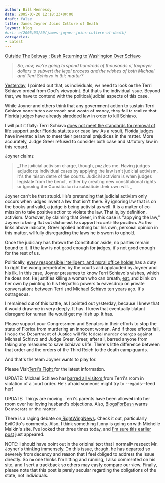 ```yaml
---
author: Bill Hennessy
date: 2005-03-20 12:18:23+00:00
draft: false
title: James Joyner Joins Culture of Death
layout: blog
#url: e/2005/03/20/james-joyner-joins-culture-of-death/
categories:
- Latest
---
```


[Outside The Beltway : Bush Returning to Washington Over Schiavo](https://www.outsidethebeltway.com/archives/9714)




> 

> 
> _So, now, we're going to spend hundreds of thousands of taxpayer dollars to subvert the legal process and the wishes of both Michael and Terri Schiavo in this matter?_
> 
> 




[Yesterday](https://www.hennessysview.com/wp-trackback.php?p=19), I pointed out that, as individuals, we need to look on the Terri Schiavo ordeal from God's viewpoint. But that's the individual issue. Beyond that, we have to contend with the political/judicial aspects of this case.




While Joyner and others think that any government action to sustain Terri Schiavo constitutes overreach and waste of money, they fail to realize that Florida judges have already shredded law in order to kill Schiavo.




I will put it flatly: Terri Schiavo [does not meet the standards for removal of life support under Florida statutes ](https://www.blogsforterri.com/archives/2005/03/judge_death_to.php)or case law. As a result, Florida judges have invented a law to meet their personal prejudices in the matter. More accurately, Judge Greer refused to consider both case and statutory law in this regard.




Joyner claims:




> 

> 
> _The judicial activism charge, though, puzzles me. Having judges adjudicate individual cases by applying the law isn't judicial activism, it's the raison detre of the courts. Judicial activism is when judges legislate from the bench, either by creating new constitutional rights or ignoring the Constitution to substitute their own will. _
> 
> 




Joyner can't be that stupid. He's pretending that judicial activism only occurs when judges invent a law that isn't there. By ignoring law that is on the books and valid, a judge is being activist as well. It is a matter of co-mission to take positive action to violate the law. That is, by definition, activism. Moreover, by claiming that Greer, in this case is "applying the law," Joyner is being flat out dishonest to support his anti-life position. As the links above indicate, Greer applied nothing but his own, personal opinion in this matter, willfully disregarding the laws he is sworn to uphold.




Once the judiciary has thrown the Constitution aside, no parties remain bound to it. If the law is not good enough for judges, it's not good enough for the rest of us.




Politically, [every responsible,intelligent, and moral office holder ](https://www.blogsforterri.com/archives/2005/02/blogsforterri_a_1.php)has a duty to right the wrong perpetrated by the courts and applauded by Joyner and his ilk. In this case, Joyner presumes to know Terri Schiavo's wishes, which he does not. He justifies killing a woman who can breath, [eat](https://www.blogsforterri.com/archives/2005/03/nurse_terri_can.php),  and blink on her own by pointing to his telepathic powers to eavesdrop on private conversations between Terri and Michael Schiavo ten years ago. It's outrageous.




I remained out of this battle, as I pointed out yesterday, because I knew that it would draw me in very deeply. It has. I knew that eventually blatant disregard for human life would get my Irish up. It has.




Please support your Congressmen and Senators in their efforts to stop the state of Florida from murdering an innocent woman. And if those efforts fail, I hope the Department of Justice will file federal murder charges against Michael Schiavo and Judge Greer. Greer, after all, barred anyone from taking any measures to save Schiavo's life. There's little difference between that order and the orders of the Third Reich to the death camp guards.




And that's the team Joyner wants to play for. 




Please Visit[Terri's Fight ](https://www.terrisfight.org/)for the latest information. 




UPDATE: Michael Schiavo has [barred all visitors ](https://www.blogsforterri.com/archives/2005/03/michael_schiavo_2.php)from Terri's room in violation of a court order. He's afraid someone might try to --egads--feed her!




UPDATE: Things are moving. Terri's parents have been allowed into her room over her loving husband's objections. Also, [BlogsForBush ](https://www.blogsforbush.com/mt/archives/004028.html)warns Democrats on the matter. 





There is a raging debate on[ RightWingNews](https://www.rightwingnews.com/archives/week_2005_03_13.PHP#003608).  Check it out, particularly EvilOtto's comments.  Also, I think something funny is going on with Michelle Malkin's site.  I've looked ther three times today, and [I'm sure this earlier post](https://michellemalkin.com/archives/001807.htm) just appeared.



NOTE:  I should have point out in the original text that I normally respect Mr. Joyner's thinking immensely.  On this issue, though, he has departed so severely from decency and reason that I feel obliged to address the issue directly.  So no one thinks I'm hitting and running, I also commented on his site, and I sent a trackback so others may easily compare our view.  Finally, please note that this post is purely secular regarding the obligations of the state, not individuals. 
